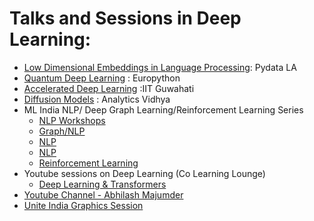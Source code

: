 # Talks and Sessions in Deep Learning:

- [Low Dimensional Embeddings in Language Processing](https://www.slideshare.net/AbhilashMajumder/pydata-los-angeles-2020-abhilash-majumder): Pydata LA
- [Quantum Deep Learning](https://www.youtube.com/watch?v=p5jOwsnGgwI) : Europython
- [Accelerated Deep Learning](https://www.google.com/url?sa=t&rct=j&q=&esrc=s&source=web&cd=&cad=rja&uact=8&ved=2ahUKEwi9tcibg6P7AhUK4DgGHfGvCSQQtwJ6BAgREAI&url=https%3A%2F%2Fwww.youtube.com%2Fwatch%3Fv%3DLUmSaUb23fk&usg=AOvVaw28_X17GkL0Qh1IliYEeJfg) :IIT Guwahati
- [Diffusion Models](https://datahack.analyticsvidhya.com/contest/datahour-diffusion-models-for-generative-arts/) : Analytics Vidhya
- ML India NLP/ Deep Graph Learning/Reinforcement Learning Series
  - [NLP Workshops](https://www.linkedin.com/in/abhilash-majumder-1aa7b9138/details/experience/1684416359/multiple-media-viewer?profileId=ACoAACGUDNIBSP8s4Hur10coHc5yhD7EGwZSz2Q&treasuryMediaId=1635462741962&lipi=urn%3Ali%3Apage%3Ad_flagship3_profile_view_base_media_list_details_modal%3BzmEKd2B6RdqwHa9utSaftQ%3D%3D)
  - [Graph/NLP](https://www.linkedin.com/in/abhilash-majumder-1aa7b9138/details/experience/1684416359/multiple-media-viewer?profileId=ACoAACGUDNIBSP8s4Hur10coHc5yhD7EGwZSz2Q&treasuryMediaId=1635462747396&lipi=urn%3Ali%3Apage%3Ad_flagship3_profile_view_base_media_list_details_modal%3BzmEKd2B6RdqwHa9utSaftQ%3D%3D)
  - [NLP](https://www.linkedin.com/in/abhilash-majumder-1aa7b9138/details/experience/1684416359/multiple-media-viewer?profileId=ACoAACGUDNIBSP8s4Hur10coHc5yhD7EGwZSz2Q&treasuryMediaId=1635462741961&lipi=urn%3Ali%3Apage%3Ad_flagship3_profile_view_base_media_list_details_modal%3BzmEKd2B6RdqwHa9utSaftQ%3D%3D)
  - [NLP](https://www.linkedin.com/in/abhilash-majumder-1aa7b9138/details/experience/1684416359/multiple-media-viewer?profileId=ACoAACGUDNIBSP8s4Hur10coHc5yhD7EGwZSz2Q&treasuryMediaId=1611765176196&lipi=urn%3Ali%3Apage%3Ad_flagship3_profile_view_base_media_list_details_modal%3BzmEKd2B6RdqwHa9utSaftQ%3D%3D)
  - [Reinforcement Learning](https://www.google.com/url?sa=t&rct=j&q=&esrc=s&source=web&cd=&cad=rja&uact=8&ved=2ahUKEwij29bmhKP7AhXjcGwGHdSGAggQFnoECAkQAQ&url=https%3A%2F%2Fwww.townscript.com%2Fe%2Fai-in-finance-aog&usg=AOvVaw0w5Lw1SbASj46ewpsb-D9B)
- Youtube sessions on Deep Learning (Co Learning Lounge)
  - [Deep Learning & Transformers](https://www.youtube.com/watch?v=-eBjweSRgFc&list=PLH0lCpFdVeJuqQLyYNBlEfRydl2L-CBb_) 
- [Youtube Channel - Abhilash Majumder](https://www.youtube.com/channel/UC6terOQQh5MBCnTv2Q4OMPw)
- [Unite India Graphics Session](https://www.slideshare.net/AbhilashMajumder/clean-architecture-for-shaders-unite2019)

  
